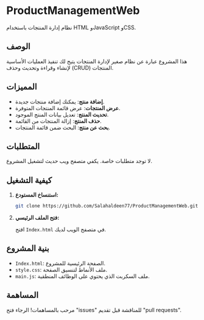 # ProductManagementWeb

نظام إدارة المنتجات باستخدام HTML وJavaScript وCSS.

## الوصف

هذا المشروع عبارة عن نظام صغير لإدارة المنتجات يتيح لك تنفيذ العمليات الأساسية لإنشاء وقراءة وتحديث وحذف (CRUD) المنتجات.

## المميزات

- **إضافة منتج**: يمكنك إضافة منتجات جديدة.
- **عرض المنتجات**: عرض قائمة المنتجات المتوفرة.
- **تحديث المنتج**: تعديل بيانات المنتج الموجود.
- **حذف المنتج**: إزالة المنتجات من القائمة.
- **بحث عن منتج**: البحث ضمن قائمة المنتجات.

## المتطلبات

لا توجد متطلبات خاصة. يكفي متصفح ويب حديث لتشغيل المشروع.

## كيفية التشغيل

1. **استنساخ المستودع:**

   ```bash
   git clone https://github.com/Salahaldeen77/ProductManagementWeb.git
   ```

2. **فتح الملف الرئيسي:**

   افتح `Index.html` في متصفح الويب لديك.

## بنية المشروع

- `Index.html`: الصفحة الرئيسية للمشروع.
- `style.css`: ملف الأنماط لتنسيق الصفحة.
- `main.js`: ملف السكربت الذي يحتوي على الوظائف المنطقية.

## المساهمة

مرحب بالمساهمات! الرجاء فتح "issues" للمناقشة قبل تقديم "pull requests".
